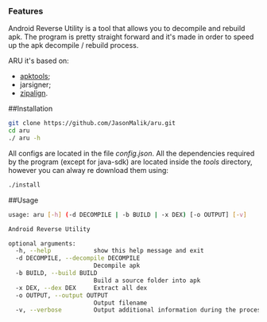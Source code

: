### Features
Android Reverse Utility is a tool that allows you to decompile and rebuild apk.
The program is pretty straight forward and it's made in order to speed up the apk decompile / rebuild process.

ARU it's based on:
- [apktools](https://ibotpeaches.github.io/Apktool/);
- jarsigner;
- [zipalign](https://developer.android.com/studio/releases/platform-tools).

##Installation
```bash
git clone https://github.com/JasonMalik/aru.git
cd aru
./ aru -h
```
All configs are located in the file *config.json*.
All the dependencies required by the program (except for java-sdk) are located inside the *tools* directory, however you can alway re download them using:
```bash
./install
```

##Usage
```bash
usage: aru [-h] (-d DECOMPILE | -b BUILD | -x DEX) [-o OUTPUT] [-v]

Android Reverse Utility

optional arguments:
  -h, --help            show this help message and exit
  -d DECOMPILE, --decompile DECOMPILE
                        Decompile apk
  -b BUILD, --build BUILD
                        Build a source folder into apk
  -x DEX, --dex DEX     Extract all dex
  -o OUTPUT, --output OUTPUT
                        Output filename
  -v, --verbose         Output additional information during the process
```
